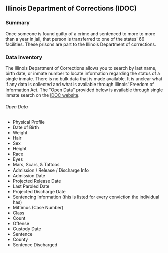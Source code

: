 ## Illinois Department of Corrections (IDOC)

### Summary  

Once someone is found guilty of a crime and sentenced to more to more than a year in jail, that person is transferred to one of the states' 66 facilities. These prisons are part to the Illinois Department of corrections.

### Data Inventory  

The Illinois Department of Corrections allows you to search by last name, birth date, or inmate number to locate information regarding the status of a single inmate. There is no bulk data that is made available. It is unclear what if any data is collected and what is available through Illinois' Freedom of Information Act. The "Open Data" provided below is available through single inmate search on the [IDOC website](https://www2.illinois.gov/idoc/Offender/Pages/default.aspx).

###### Open Data  

* Physical Profile
* Date of Birth
* Weight
* Hair
* Sex
* Height
* Race
* Eyes
* Mars, Scars, & Tattoos
* Admission / Release / Discharge Info
* Admission Date
* Projected Release Date
* Last Paroled Date
* Projected Discharge Date
* Sentencing Information (this is listed for every conviction the individual has)
* Mittimus (Case Number)
* Class
* Count
* Offense
* Custody Date
* Sentence
* County 
* Sentence Discharged